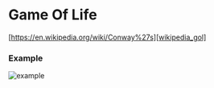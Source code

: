 # Game Of Life
[https://en.wikipedia.org/wiki/Conway%27s][wikipedia_gol]

### Example
![example][example_image]

[wikipedia_gol]: https://en.wikipedia.org/wiki/Conway%27s
[example_image]: https://github.com/adam-p/markdown-here/raw/master/example_output.png "Example"